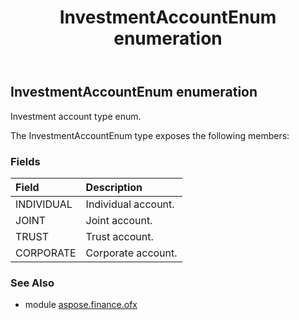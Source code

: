 ﻿---
title: InvestmentAccountEnum enumeration
second_title: Aspose.Finance for Python via .NET API References
description: 
type: docs
weight: 1170
url: /python-net/aspose.finance.ofx/investmentaccountenum/
is_root: false
---

## InvestmentAccountEnum enumeration

Investment account type enum.



The InvestmentAccountEnum type exposes the following members:

### Fields
| Field | Description |
| :- | :- |
| INDIVIDUAL | Individual account. |
| JOINT | Joint account. |
| TRUST | Trust account. |
| CORPORATE | Corporate account. |


### See Also

* module [aspose.finance.ofx](../)
